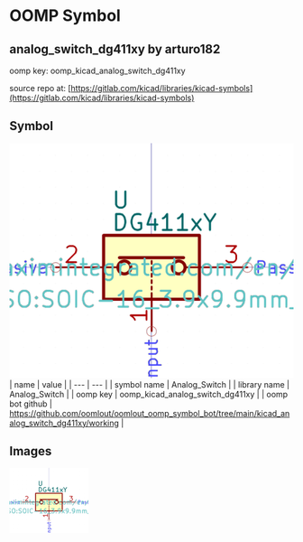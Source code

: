 # OOMP Symbol  
## analog_switch_dg411xy  by arturo182  
  
oomp key: oomp_kicad_analog_switch_dg411xy  
  
source repo at: [https://gitlab.com/kicad/libraries/kicad-symbols](https://gitlab.com/kicad/libraries/kicad-symbols)  
## Symbol  
  
[![working.png](working_600.png)](working.png)  
| name | value | 
| --- | --- | 
| symbol name | Analog_Switch | 
| library name | Analog_Switch | 
| oomp key | oomp_kicad_analog_switch_dg411xy | 
| oomp bot github | https://github.com/oomlout/oomlout_oomp_symbol_bot/tree/main/kicad_analog_switch_dg411xy/working | 
## Images  
  
[![working.png](working_140.png)](working.png)  
